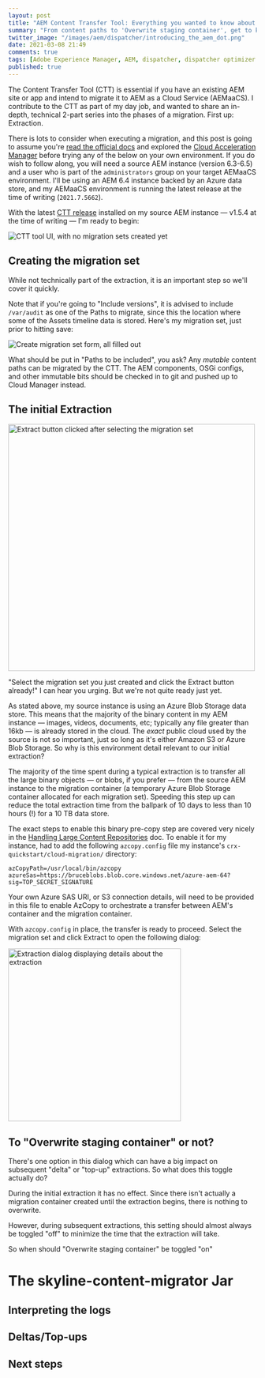 ```yaml
---
layout: post
title: "AEM Content Transfer Tool: Everything you wanted to know about Extraction"
summary: "From content paths to 'Overwrite staging container', get to know the Extraction phase a bit better."
twitter_image: "/images/aem/dispatcher/introducing_the_aem_dot.png"
date: 2021-03-08 21:49
comments: true
tags: [Adobe Experience Manager, AEM, dispatcher, dispatcher optimizer tool, DOT]
published: true
---
```

The Content Transfer Tool (CTT) is essential if you have an existing AEM site or app and intend to migrate it to AEM as a Cloud Service (AEMaaCS). I contribute to the CTT as part of my day job, and wanted to share an in-depth, technical 2-part series into the phases of a migration. First up: Extraction.

There is lots to consider when executing a migration, and this post is going to assume you're [read the official docs](https://experienceleague.adobe.com/docs/experience-manager-cloud-service/moving/cloud-migration/content-transfer-tool/using-content-transfer-tool.html) and explored the [Cloud Acceleration Manager](https://experience.adobe.com/#/aem/migration) before trying any of the below on your own environment. If you do wish to follow along, you will need a source AEM instance (version 6.3-6.5) and a user who is part of the `administrators` group on your target AEMaaCS environment. I'll be using an AEM 6.4 instance backed by an Azure data store, and my AEMaaCS environment is running the latest release at the time of writing (`2021.7.5662`). 

With the latest [CTT release](https://experience.adobe.com/#/downloads/content/software-distribution/en/aemcloud.html) installed on my source AEM instance — v1.5.4 at the time of writing — I'm ready to begin:

<img src="{{ site.baseurl }}/images/aem/ctt/blank-slate.png" alt="CTT tool UI, with no migration sets created yet" >

## Creating the migration set

While not technically part of the extraction, it is an important step so we'll cover it quickly. 

Note that if you're going to "Include versions", it is advised to include `/var/audit` as one of the Paths to migrate, since this the location where some of the Assets timeline data is stored. Here's my migration set, just prior to hitting save:

<img src="{{ site.baseurl }}/images/aem/ctt/create-migration-set.png" alt="Create migration set form, all filled out" >

What should be put in "Paths to be included", you ask? Any *mutable* content paths can be migrated by the CTT. The AEM components, OSGi configs, and other immutable bits should be checked in to git and pushed up to Cloud Manager instead.

## The initial Extraction 

<img src="{{ site.baseurl }}/images/aem/ctt/extract.png" width=500 alt="Extract button clicked after selecting the migration set" >

"Select the migration set you just created and click the Extract button already!" I can hear you urging. But we're not quite ready just yet. 

As stated above, my source instance is using an Azure Blob Storage data store. This means that the majority of the binary content in my AEM instance — images, videos, documents, etc; typically any file greater than 16kb — is already stored in the cloud. The *exact* public cloud used by the source is not so important, just so long as it's either Amazon S3 or Azure Blob Storage. So why is this environment detail relevant to our initial extraction?

The majority of the time spent during a typical extraction is to transfer all the large binary objects — or blobs, if you prefer — from the source AEM instance to the migration container (a temporary Azure Blob Storage container allocated for each migration set). Speeding this step up can reduce the total extraction time from the ballpark of 10 days to less than 10 hours (!) for a 10 TB data store.

The exact steps to enable this binary pre-copy step are covered very nicely in the [Handling Large Content Repositories](https://experienceleague.adobe.com/docs/experience-manager-cloud-service/moving/cloud-migration/content-transfer-tool/handling-large-content-repositories.html?lang=en) doc. To enable it for my instance, had to add the following `azcopy.config` file my instance's `crx-quickstart/cloud-migration/` directory:

```
azCopyPath=/usr/local/bin/azcopy
azureSas=https://bruceblobs.blob.core.windows.net/azure-aem-64?sig=TOP_SECRET_SIGNATURE
```

Your own Azure SAS URI, or S3 connection details, will need to be provided in this file to enable AzCopy to orchestrate a transfer between AEM's container and the migration container.

With `azcopy.config` in place, the transfer is ready to proceed. Select the migration set and click Extract to open the following dialog:

<img src="{{ site.baseurl }}/images/aem/ctt/extraction-dialog.png" width=350 alt="Extraction dialog displaying details about the extraction" >

## To "Overwrite staging container" or not?

There's one option in this dialog which can have a big impact on subsequent "delta" or "top-up" extractions. So what does this toggle actually do?

During the initial extraction it has no effect. Since there isn't actually a migration container created until the extraction begins, there is nothing to overwrite.

However, during subsequent extractions, this setting should almost always be toggled "off" to minimize the time that the extraction will take.

So when should "Overwrite staging container" be toggled "on"

# The skyline-content-migrator Jar



## Interpreting the logs



## Deltas/Top-ups



## Next steps


